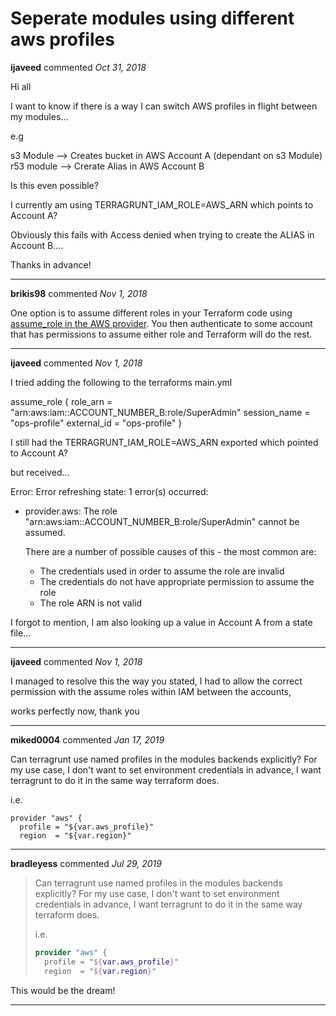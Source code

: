 # Seperate modules using different aws profiles

**ijaveed** commented *Oct 31, 2018*

Hi all

I want to know if there is a way I can switch AWS profiles in flight between my modules...

e.g

s3 Module --> Creates bucket in AWS Account A
(dependant on s3 Module) r53 module --> Crerate Alias in AWS Account B

Is this even possible?

I currently am using TERRAGRUNT_IAM_ROLE=AWS_ARN which points to Account A? 

Obviously this fails with Access denied when trying to create the ALIAS in Account B....

Thanks in advance!
<br />
***


**brikis98** commented *Nov 1, 2018*

One option is to assume different roles in your Terraform code using [assume_role in the AWS provider](https://www.terraform.io/docs/providers/aws/#assume-role). You then authenticate to some account that has permissions to assume either role and Terraform will do the rest.
***

**ijaveed** commented *Nov 1, 2018*

I tried adding the following to the terraforms main.yml

  assume_role {
    role_arn     = "arn:aws:iam::ACCOUNT_NUMBER_B:role/SuperAdmin"
    session_name = "ops-profile"
    external_id  = "ops-profile"
}

I still had the TERRAGRUNT_IAM_ROLE=AWS_ARN exported which pointed to Account A?

but received...


Error: Error refreshing state: 1 error(s) occurred:

* provider.aws: The role "arn:aws:iam::ACCOUNT_NUMBER_B:role/SuperAdmin" cannot be assumed.

  There are a number of possible causes of this - the most common are:
    * The credentials used in order to assume the role are invalid
    * The credentials do not have appropriate permission to assume the role
    * The role ARN is not valid

I forgot to mention, I am also looking up a value in Account A from a state file...
***

**ijaveed** commented *Nov 1, 2018*

I managed to resolve this the way you stated, I had to allow the correct permission with the assume roles within IAM between the accounts, 

works perfectly now, thank you
***

**miked0004** commented *Jan 17, 2019*

Can terragrunt use named profiles in the modules backends explicitly? For my use case, I don't want to set environment credentials in advance, I want terragrunt to do it in the same way terraform does.

i.e. 
```hcl
provider "aws" {
  profile = "${var.aws_profile}"
  region  = "${var.region}"
```
***

**bradleyess** commented *Jul 29, 2019*

> Can terragrunt use named profiles in the modules backends explicitly? For my use case, I don't want to set environment credentials in advance, I want terragrunt to do it in the same way terraform does.
> 
> i.e.
> 
> ```terraform
> provider "aws" {
>   profile = "${var.aws_profile}"
>   region  = "${var.region}"
> ```

This would be the dream!
***

